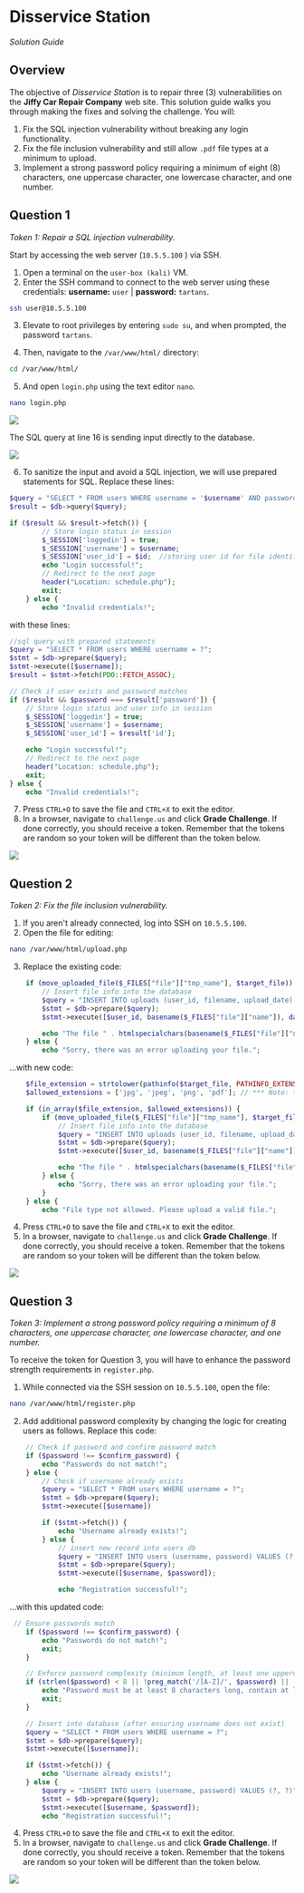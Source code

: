 # Disservice Station

*Solution Guide*

## Overview

The objective of *Disservice Station* is to repair three (3) vulnerabilities on the **Jiffy Car Repair Company** web site. This solution guide walks you through making the fixes and solving the challenge. You will:

1. Fix the SQL injection vulnerability without breaking any login functionality.
2. Fix the file inclusion vulnerability and still allow `.pdf` file types at a minimum to upload.
3. Implement a strong password policy requiring a minimum of eight (8) characters, one uppercase character, one lowercase character, and one number.

## Question 1

*Token 1: Repair a SQL injection vulnerability.*

Start by accessing the web server (`10.5.5.100` ) via SSH.

1. Open a terminal on the `user-box (kali)` VM.
2. Enter the SSH command to connect to the web server using these credentials: **username:** `user` | **password:** `tartans`.

```bash
ssh user@10.5.5.100
```

3. Elevate to root privileges by entering `sudo su`, and when prompted, the password `tartans`.

4. Then, navigate to the `/var/www/html/` directory:

```bash
cd /var/www/html/
```

5.  And open `login.php` using the text editor `nano`.

```bash
nano login.php
```

![](img/img1.png)

The SQL query at line 16 is sending input directly to the database.

![](img/img2.png)

6. To sanitize the input and avoid a SQL injection, we will use prepared statements for SQL. Replace these lines:

```php
$query = "SELECT * FROM users WHERE username = '$username' AND password = '$password'";
$result = $db->query($query);

if ($result && $result->fetch()) {
        // Store login status in session
        $_SESSION['loggedin'] = true;
        $_SESSION['username'] = $username;
        $_SESSION['user_id'] = $id;  //storing user id for file identification.
        echo "Login successful!";
        // Redirect to the next page
        header("Location: schedule.php");
        exit;
    } else {
        echo "Invalid credentials!";

```

with these lines:

```php
//sql query with prepared statements
$query = "SELECT * FROM users WHERE username = ?";
$stmt = $db->prepare($query);
$stmt->execute([$username]);
$result = $stmt->fetch(PDO::FETCH_ASSOC);

// Check if user exists and password matches
if ($result && $password === $result['password']) {
    // Store login status and user info in session
    $_SESSION['loggedin'] = true;
    $_SESSION['username'] = $username;
    $_SESSION['user_id'] = $result['id'];

    echo "Login successful!";
    // Redirect to the next page
    header("Location: schedule.php");
    exit;
} else {
    echo "Invalid credentials!";
```

7. Press `CTRL+O` to save the file and `CTRL+X` to exit the editor.
8. In a browser, navigate to `challenge.us` and click **Grade Challenge**. If done correctly, you should receive a token. Remember that the tokens are random so your token will be different than the token below.

 ![](img/img3.png)

## Question 2

*Token 2: Fix the file inclusion vulnerability.*

1. If you aren't already connected, log into SSH on `10.5.5.100`.
2. Open the file for editing:

```bash
nano /var/www/html/upload.php
```

3. Replace the existing code:

```php
    if (move_uploaded_file($_FILES["file"]["tmp_name"], $target_file)) {
        // Insert file info into the database
        $query = "INSERT INTO uploads (user_id, filename, upload_date) VALUES (?, ?, ?)";
        $stmt = $db->prepare($query);
        $stmt->execute([$user_id, basename($_FILES["file"]["name"]), date('Y-m-d H:i:s')]);

        echo "The file " . htmlspecialchars(basename($_FILES["file"]["name"])) . " has been uploaded.";
    } else {
        echo "Sorry, there was an error uploading your file.";
```

...with new code:

```php
    $file_extension = strtolower(pathinfo($target_file, PATHINFO_EXTENSION));
    $allowed_extensions = ['jpg', 'jpeg', 'png', 'pdf']; // *** Note: the question specifies only pdf is needed at minimum.  Others can be added as desired.

    if (in_array($file_extension, $allowed_extensions)) {
        if (move_uploaded_file($_FILES["file"]["tmp_name"], $target_file)) {
            // Insert file info into the database
            $query = "INSERT INTO uploads (user_id, filename, upload_date) VALUES (?, ?, ?)";
            $stmt = $db->prepare($query);
            $stmt->execute([$user_id, basename($_FILES["file"]["name"]), date('Y-m-d H:i:s')]);

            echo "The file " . htmlspecialchars(basename($_FILES["file"]["name"])) . " has been uploaded.";
        } else {
            echo "Sorry, there was an error uploading your file.";
        }
    } else {
        echo "File type not allowed. Please upload a valid file.";
```

4. Press `CTRL+O` to save the file and `CTRL+X` to exit the editor.
5. In a browser, navigate to `challenge.us` and click **Grade Challenge**. If done correctly, you should receive a token. Remember that the tokens are random so your token will be different than the token below.

![](img/img7.png)

## Question 3

*Token 3: Implement a strong password policy requiring a minimum of 8 characters, one uppercase character, one lowercase character, and one number.*

To receive the token for Question 3, you will have to enhance the password strength requirements in `register.php`.

1. While connected via the SSH session on `10.5.5.100`, open the file:

```bash
nano /var/www/html/register.php
```

2. Add additional password complexity by changing the logic for creating users as follows. Replace this code:

```php
    // Check if password and confirm password match
    if ($password !== $confirm_password) {
        echo "Passwords do not match!";
    } else {
        // Check if username already exists
        $query = "SELECT * FROM users WHERE username = ?";
        $stmt = $db->prepare($query);
        $stmt->execute([$username])

        if ($stmt->fetch()) {
            echo "Username already exists!";
        } else {
            // insert new record into users db
            $query = "INSERT INTO users (username, password) VALUES (?, ?)";
            $stmt = $db->prepare($query);
            $stmt->execute([$username, $password]);

            echo "Registration successful!";
```

...with this updated code:

```php
 // Ensure passwords match
    if ($password !== $confirm_password) {
        echo "Passwords do not match!";
        exit;
    }

    // Enforce password complexity (minimum length, at least one uppercase, lowercase, and a number)
    if (strlen($password) < 8 || !preg_match('/[A-Z]/', $password) || !preg_match('/[a-z]/', $password) || !preg_match('/[0-9]/', $password)) {
        echo "Password must be at least 8 characters long, contain at least one uppercase letter, one lowercase letter, and one number.";
        exit;
    }

    // Insert into database (after ensuring username does not exist)
    $query = "SELECT * FROM users WHERE username = ?";
    $stmt = $db->prepare($query);
    $stmt->execute([$username]);

    if ($stmt->fetch()) {
        echo "Username already exists!";
    } else {
        $query = "INSERT INTO users (username, password) VALUES (?, ?)";
        $stmt = $db->prepare($query);
        $stmt->execute([$username, $password]);
        echo "Registration successful!";
```

4. Press `CTRL+O` to save the file and `CTRL+X` to exit the editor.
5. In a browser, navigate to `challenge.us` and click **Grade Challenge**. If done correctly, you should receive a token. Remember that the tokens are random so your token will be different than the token below.

 ![](img/img8.png)